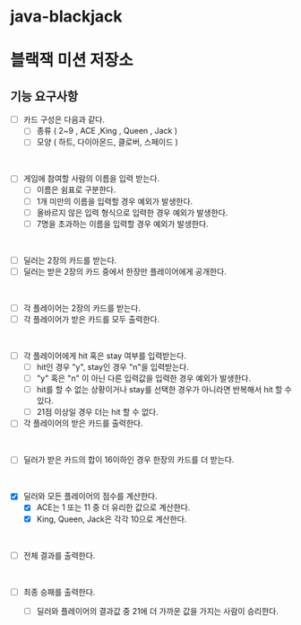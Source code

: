 # java-blackjack

# 블랙잭 미션 저장소

## 기능 요구사항

- [ ] 카드 구성은 다음과 같다.
    - [ ] 종류 ( 2~9 , ACE ,King , Queen , Jack )
    - [ ] 모양 ( 하트, 다이아몬드, 클로버, 스페이드 )

<br>

- [ ] 게임에 참여할 사람의 이름을 입력 받는다.
    - [ ] 이름은 쉼표로 구분한다.
    - [ ] 1개 미만의 이름을 입력할 경우 예외가 발생한다.
    - [ ] 올바르지 않은 입력 형식으로 입력한 경우 예외가 발생한다.
    - [ ] 7명을 초과하는 이름을 입력할 경우 예외가 발생한다.

<br>

- [ ] 딜러는 2장의 카드를 받는다.
- [ ] 딜러는 받은 2장의 카드 중에서 한장만 플레이어에게 공개한다.

<br>

- [ ] 각 플레이어는 2장의 카드를 받는다.
- [ ] 각 플레이어가 받은 카드를 모두 출력한다.

<br>

- [ ] 각 플레이어에게 hit 혹은 stay 여부를 입력받는다.
    - [ ] hit인 경우 "y", stay인 경우 "n"을 입력받는다.
    - [ ] "y" 혹은 "n" 이 아닌 다른 입력값을 입력한 경우 예외가 발생한다.
    - [ ] hit를 할 수 없는 상황이거나 stay를 선택한 경우가 아니라면 반복해서 hit 할 수 있다.
    - [ ] 21점 이상일 경우 더는 hit 할 수 없다.
- [ ] 각 플레이어의 받은 카드를 출력한다.

<br>

- [ ] 딜러가 받은 카드의 합이 16이하인 경우 한장의 카드를 더 받는다.

<br>

- [x] 딜러와 모든 플레이어의 점수를 계산한다.
    - [x] ACE는 1 또는 11 중 더 유리한 값으로 계산한다.
    - [x] King, Queen, Jack은 각각 10으로 계산한다.

<br>

- [ ] 전체 결과를 출력한다.
  
<br>

- [ ] 최종 승패를 출력한다.
    - [ ] 딜러와 플레이어의 결과값 중 21에 더 가까운 값을 가지는 사람이 승리한다.
    